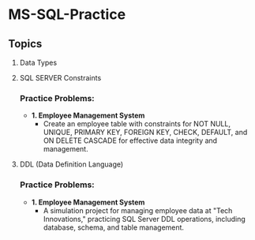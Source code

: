 # MS-SQL-Practice

## Topics
1. Data Types
2. SQL SERVER Constraints
   ### Practice Problems:
   - **1. Employee Management System**
       - Create an employee table with constraints for NOT NULL, UNIQUE, PRIMARY KEY, FOREIGN KEY, CHECK, DEFAULT, and ON DELETE CASCADE for effective data integrity and management.
     

3. DDL (Data Definition Language)
   ### Practice Problems:
   - **1. Employee Management System**
     - A simulation project for managing employee data at "Tech Innovations," practicing SQL Server DDL operations, including database, schema, and table management.





 
